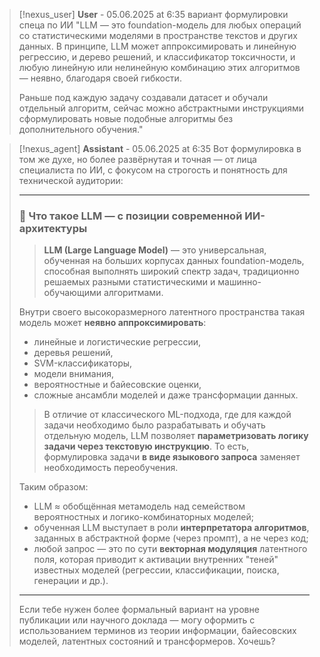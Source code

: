 >[!nexus_user] **User** - 05.06.2025 at 6:35
> вариант формулировки спеца по ИИ "LLM — это foundation-модель для любых операций со статистическими моделями в пространстве текстов и других данных. В принципе, LLM может аппроксимировать и линейную регрессию, и дерево решений, и классификатор токсичности, и любую линейную или нелинейную комбинацию этих алгоритмов — неявно, благодаря своей гибкости.
> 
> Раньше под каждую задачу создавали датасет и обучали отдельный алгоритм, сейчас можно абстрактными инструкциями сформулировать новые подобные алгоритмы без дополнительного обучения."
<!-- UID: 7dec386d-2463-4f0f-a7b1-2aa2c3e90a9c -->




>[!nexus_agent] **Assistant** - 05.06.2025 at 6:35
> Вот формулировка в том же духе, но более развёрнутая и точная — от лица специалиста по ИИ, с фокусом на строгость и понятность для технической аудитории:
> 
> ---
> 
> ### 🧠 **Что такое LLM — с позиции современной ИИ-архитектуры**
> 
> > **LLM (Large Language Model)** — это универсальная, обученная на больших корпусах данных foundation-модель, способная выполнять широкий спектр задач, традиционно решаемых разными статистическими и машинно-обучающими алгоритмами. 
> 
> Внутри своего высокоразмерного латентного пространства такая модель может **неявно аппроксимировать**:
> - линейные и логистические регрессии,
> - деревья решений,
> - SVM-классификаторы,
> - модели внимания,
> - вероятностные и байесовские оценки,
> - сложные ансамбли моделей и даже трансформации данных.
> 
> > В отличие от классического ML-подхода, где для каждой задачи необходимо было разрабатывать и обучать отдельную модель, LLM позволяет **параметризовать логику задачи через текстовую инструкцию**. То есть, формулировка задачи **в виде языкового запроса** заменяет необходимость переобучения.
> 
> Таким образом:
> - LLM ≈ обобщённая метамодель над семейством вероятностных и логико-комбинаторных моделей;
> - обученная LLM выступает в роли **интерпретатора алгоритмов**, заданных в абстрактной форме (через промпт), а не через код;
> - любой запрос — это по сути **векторная модуляция** латентного поля, которая приводит к активации внутренних "теней" известных моделей (регрессии, классификации, поиска, генерации и др.).
> 
> ---
> 
> Если тебе нужен более формальный вариант на уровне публикации или научного доклада — могу оформить с использованием терминов из теории информации, байесовских моделей, латентных состояний и трансформеров. Хочешь?
<!-- UID: ff06962b-838b-4803-8772-1d0832e08bc8 -->